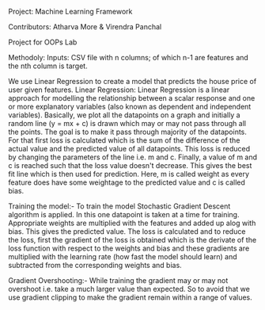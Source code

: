 Project: Machine Learning Framework

Contributors: Atharva More & Virendra Panchal

Project for OOPs Lab

Methodoly:
Inputs: CSV file with n columns; of which n-1 are features and the nth column is target.

We use Linear Regression to create a model that predicts the house price of user given features.
Linear Regression:  Linear Regression is a linear approach for modelling the relationship between a scalar response and one or more explanatory variables (also known as dependent and independent variables). Basically, we plot all the datapoints on a graph and initially a random line (y = mx + c) is drawn which may or may not pass through all the points. The goal is to make it pass through majority of the datapoints. For that first loss is calculated which is the sum of the difference of the actual value and the predicted value of all datapoints. This loss is reduced by changing the parameters of the line i.e. m and c. Finally, a value of m and c is reached such that the loss value doesn't decrease. This gives the best fit line which is then used for prediction.
Here, m is called weight as every feature does have some weightage to the predicted value and c is called bias.

Training the model:- To train the model Stochastic Gradient Descent algorithm is applied. In this one datapoint is taken at a time for training. Appropriate weights are multiplied with the features and added up alog with bias. This gives the predicted value. The loss is calculated and to reduce the loss, first the gradient of the loss is obtained which is the derivate of the loss function with respect to the weights and bias and these gradients are multiplied with the learning rate (how fast the model should learn) and subtracted from the corresponding weights and bias.

Gradient Overshooting:- While training the gradient may or may not overshoot i.e. take a much larger value than expected. So to avoid that we use gradient clipping to make the gradient remain within a range of values.
